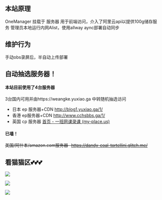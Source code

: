 ## 本站原理

OneManager 挂载于 服务器 用于前端访问，介入了阿里云api以提供100g储存服务 管理员本地运行内网Alist，使用allway aync部署自动同步

## 维护行为

手动obs录屏后，半自动上传部署

## 自动抽选服务器！

#### 本站目前使用了4台服务器

3台国内可用并由https://weangke.yuxiao.ga 中转随机抽选访问

- 日本 ep 服务器+CDN http://blog1.yuxiao.ga/1/
- 香港 ep服务器+CDN http://www.cchsbbs.ga/1/
- 英国 cp 服务器 [首页 - 一班网课录课 (my-place.us)](http://yxy1331531.my-place.us/1/)

#### 已墙！

  ~~美国/阿什本/amazon.com服务器- https://dandy-coal-tortellini.glitch.me/~~

## 看猫猫区💕💕💕

![](https://pic.imgdb.cn/item/6385cfb916f2c2beb184cfea.jpg)

![](https://pic.imgdb.cn/item/6385cfb516f2c2beb184cc30.jpg)

![](https://pic.imgdb.cn/item/6385cfaf16f2c2beb184c611.jpg)
